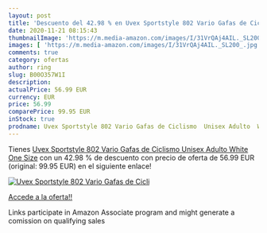 ```yaml
---
layout: post
title: 'Descuento del 42.98 % en Uvex Sportstyle 802 Vario Gafas de Cicli'
date: 2020-11-21 08:15:43
thumbnailImage: 'https://m.media-amazon.com/images/I/31VrQAj4AIL._SL200_.jpg'
images: [ 'https://m.media-amazon.com/images/I/31VrQAj4AIL._SL200_.jpg' ]
comments: true
category: ofertas
author: ring
slug: B00O357W1I
description:
actualPrice: 56.99 EUR
currency: EUR
price: 56.99
comparePrice: 99.95 EUR
inStock: true
prodname: Uvex Sportstyle 802 Vario Gafas de Ciclismo  Unisex Adulto  White  One Size
---
```


Tienes [Uvex Sportstyle 802 Vario Gafas de Ciclismo  Unisex Adulto  White  One Size](https://www.amazon.es/dp/B00O357W1I/?tag=tolees-21) con un 42.98 % de descuento con precio de oferta de 56.99 EUR (original: 99.95 EUR) en el siguiente enlace!

[![Uvex Sportstyle 802 Vario Gafas de Cicli](https://m.media-amazon.com/images/I/31VrQAj4AIL._SL200_.jpg)](https://www.amazon.es/dp/B00O357W1I/?tag=tolees-21)

[Accede a la oferta!!](https://www.amazon.es/dp/B00O357W1I/?tag=tolees-21)

Links participate in Amazon Associate program and might generate a comission on qualifying sales


